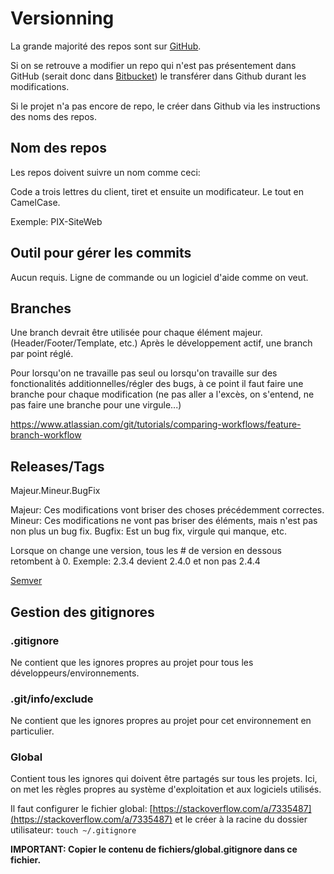 # Versionning

La grande majorité des repos sont sur [GitHub](https://github.com/Pixel-Circus).

Si on se retrouve a modifier un repo qui n'est pas présentement dans GitHub (serait donc dans [Bitbucket](https://bitbucket.org/)) le transférer dans Github durant les modifications.

Si le projet n'a pas encore de repo, le créer dans Github via les instructions des noms des repos.

## Nom des repos

Les repos doivent suivre un nom comme ceci:

Code a trois lettres du client, tiret et ensuite un modificateur. Le tout en CamelCase.

Exemple: PIX-SiteWeb

## Outil pour gérer les commits

Aucun requis. Ligne de commande ou un logiciel d'aide comme on veut.

## Branches

Une branch devrait être utilisée pour chaque élément majeur. (Header/Footer/Template, etc.)
Après le développement actif, une branch par point réglé.

Pour lorsqu'on ne travaille pas seul ou lorsqu'on travaille sur des fonctionalités additionnelles/régler des bugs, à ce point il faut faire une branche pour chaque modification (ne pas aller a l'excès, on s'entend, ne pas faire une branche pour une virgule...)

https://www.atlassian.com/git/tutorials/comparing-workflows/feature-branch-workflow

## Releases/Tags

Majeur.Mineur.BugFix

Majeur: Ces modifications vont briser des choses précédemment correctes.
Mineur: Ces modifications ne vont pas briser des éléments, mais n'est pas non plus un bug fix.
Bugfix: Est un bug fix, virgule qui manque, etc.

Lorsque on change une version, tous les # de version en dessous retombent à 0. Exemple: 2.3.4 devient 2.4.0 et non pas 2.4.4

[Semver](https://semver.org/)

## Gestion des gitignores

### .gitignore

Ne contient que les ignores propres au projet pour tous les développeurs/environnements.

### .git/info/exclude

Ne contient que les ignores propres au projet pour cet environnement en particulier.

### Global

Contient tous les ignores qui doivent être partagés sur tous les projets. Ici, on met les règles propres au système d'exploitation et aux logiciels utilisés.

Il faut configurer le fichier global: [https://stackoverflow.com/a/7335487](https://stackoverflow.com/a/7335487) et le créer à la racine du dossier utilisateur: `touch ~/.gitignore` 

**IMPORTANT: Copier le contenu de fichiers/global.gitignore dans ce fichier.**

